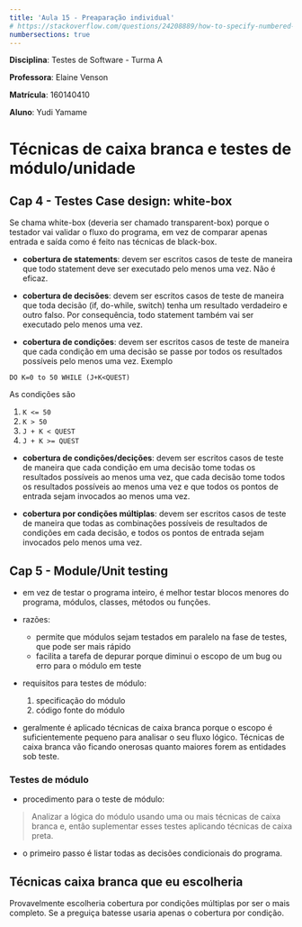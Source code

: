 ```yaml
---
title: 'Aula 15 - Preaparação individual'
# https://stackoverflow.com/questions/24208889/how-to-specify-numbered-sections-in-pandocs-front-matter
numbersections: true
---
```


<!-- 

link para entrega:
https://aprender3.unb.br/mod/assign/view.php?id=682218

Realizar as seguintes atividades:

1) Leituras:

Capítulo 4 (Test-Case Design) do livro do Mayers (The Art of Software Testing), seção "White-Box Testing”.
Capítulo 5 (Module/Unit Testing) do livro do Mayers (The Art of Software Testing), todo o capítulo. Em especial, procure entender o exemplo da função BONUS que exemplifica os métodos introduzidos no capítulo 4.

2) Enviar nesta tarefa do Moodle:

Um resumo das técnicas caixa branca para a elaboração de casos de teste;
Responda: se você fosse planejar testes caixa-branca para um método complexo que você está desenvolvendo, qual (ou quais) técnica(s) escolheria e por quê? -->

**Disciplina**: Testes de Software - Turma A

**Professora**: Elaine Venson

**Matrícula**: 160140410

**Aluno**: Yudi Yamame

# Técnicas de caixa branca e testes de módulo/unidade


## Cap 4 - Testes Case design: white-box

Se chama white-box (deveria ser chamado transparent-box) porque o testador vai 
validar o fluxo do programa, em vez de comparar apenas entrada e saída como é 
feito nas técnicas de black-box.

- **cobertura de statements**: devem ser escritos casos de teste de maneira que  todo
statement deve ser executado pelo menos uma vez. Não é eficaz.

- **cobertura de decisões**: devem ser escritos casos de teste de maneira que toda 
decisão (if, do-while, switch) tenha um resultado verdadeiro e outro falso. Por
consequência, todo statement também vai ser executado pelo menos uma vez.

- **cobertura de condições**: devem ser escritos casos de teste de maneira que
cada condição em uma decisão se passe por todos os resultados possíveis pelo
menos uma vez. Exemplo

```
DO K=0 to 50 WHILE (J+K<QUEST)
```

As condições são

1. `K <= 50`
1. `K > 50`
1. `J + K < QUEST`
1. `J + K >= QUEST`

- **cobertura de condições/decições**: devem ser escritos casos de teste de maneira
que cada condição em uma decisão tome todas os resultados possíveis ao menos
uma vez, que cada decisão tome todos os resultados possíveis ao menos uma vez e 
que todos os pontos de entrada sejam invocados ao menos uma vez.

- **cobertura por condições múltiplas**: devem ser escritos casos de teste de maneira
que todas as combinações possíveis de resultados de condições em cada decisão,
e todos os pontos de entrada sejam invocados pelo menos uma vez. 


## Cap 5 - Module/Unit testing

- em vez de testar o programa inteiro, é melhor testar blocos menores do programa,
módulos, classes, métodos ou funções.

- razões:
    - permite que módulos sejam testados em paralelo na fase de testes, que
    pode ser mais rápido
    - facilita a tarefa de depurar porque diminui o escopo de um bug ou erro
    para o módulo em teste 

- requisitos para testes de módulo:
    1. specificação do módulo
    1. código fonte do módulo

- geralmente é aplicado técnicas de caixa branca porque o escopo é suficientemente
pequeno para analisar o seu fluxo lógico. Técnicas de caixa branca vão ficando
onerosas quanto maiores forem as entidades sob teste.


### Testes de módulo
- procedimento para o teste de módulo:

> Analizar a lógica do módulo usando uma ou mais técnicas de caixa branca e, então
> suplementar esses testes aplicando técnicas de caixa preta.

- o primeiro passo é listar todas as decisões condicionais do programa.

<!-- ### Testes incrementais

### Testes Top-down vs bottom-up -->

## Técnicas caixa branca que eu escolheria

Provavelmente escolheria cobertura por condições múltiplas por ser o mais
completo. Se a preguiça batesse usaria apenas o cobertura por condição.